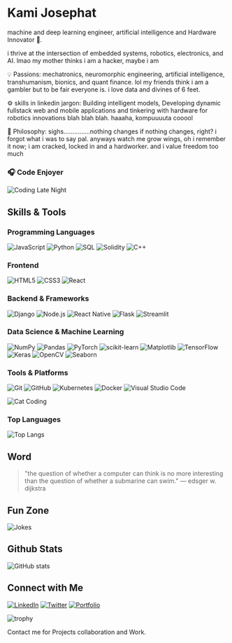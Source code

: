 # Kami Josephat

machine and deep learning engineer, artificial intelligence and Hardware Innovator 🚀.

i thrive at the intersection of embedded systems, robotics, electronics, and AI. lmao my mother thinks i am a hacker, maybe i am

💡 Passions: mechatronics, neuromorphic engineering, artificial intelligence, transhumanism, bionics, and quant finance. lol  my friends think  i am a gambler but to be fair everyone is. i love data and divines of 6 feet.

⚙️ skills in linkedin jargon: Building intelligent models, Developing dynamic fullstack web and mobile applications and tinkering with hardware for robotics innovations blah blah blah. haaaha, kompuuuuta cooool

🎯 Philosophy: sighs...............nothing changes if nothing changes, right?  i forgot what i  was to say pal. anyways watch me grow wings, oh i remember it now; i am cracked, locked in and a hardworker. and i value freedom too much

### 🎧 Code Enjoyer
![Coding Late Night](https://media.giphy.com/media/ZVik7pBtu9dNS/giphy.gif)


## Skills & Tools

### Programming Languages
![JavaScript](https://img.shields.io/badge/JavaScript-323330?style=for-the-badge&logo=javascript&logoColor=F7DF1E)
![Python](https://img.shields.io/badge/Python-3670A0?style=for-the-badge&logo=python&logoColor=ffdd54)
![SQL](https://img.shields.io/badge/SQL-003B57?style=for-the-badge&logo=postgresql&logoColor=white)
![Solidity](https://img.shields.io/badge/Solidity-363636?style=for-the-badge&logo=solidity&logoColor=white)
![C++](https://img.shields.io/badge/C%2B%2B-00599C?style=for-the-badge&logo=c%2B%2B&logoColor=white)

### Frontend
![HTML5](https://img.shields.io/badge/HTML5-E34F26?style=for-the-badge&logo=html5&logoColor=white)
![CSS3](https://img.shields.io/badge/CSS3-1572B6?style=for-the-badge&logo=css3&logoColor=white)
![React](https://img.shields.io/badge/React-20232A?style=for-the-badge&logo=react&logoColor=61DAFB)

### Backend & Frameworks
![Django](https://img.shields.io/badge/Django-092E20?style=for-the-badge&logo=django&logoColor=white)
![Node.js](https://img.shields.io/badge/Node.js-43853D?style=for-the-badge&logo=node.js&logoColor=white)
![React Native](https://img.shields.io/badge/React%20Native-20232A?style=for-the-badge&logo=react&logoColor=61DAFB)
![Flask](https://img.shields.io/badge/Flask-000000?style=for-the-badge&logo=flask)
![Streamlit](https://img.shields.io/badge/Streamlit-FF4B4B?style=for-the-badge&logo=streamlit&logoColor=white)

### Data Science & Machine Learning
![NumPy](https://img.shields.io/badge/NumPy-013243?style=for-the-badge&logo=numpy&logoColor=white)
![Pandas](https://img.shields.io/badge/Pandas-150458?style=for-the-badge&logo=pandas&logoColor=white)
![PyTorch](https://img.shields.io/badge/PyTorch-EE4C2C?style=for-the-badge&logo=pytorch&logoColor=white)
![scikit-learn](https://img.shields.io/badge/scikit--learn-F7931E?style=for-the-badge&logo=scikit-learn&logoColor=white)
![Matplotlib](https://img.shields.io/badge/Matplotlib-007ACC?style=for-the-badge&logo=python&logoColor=white)
![TensorFlow](https://img.shields.io/badge/TensorFlow-FF6F00?style=for-the-badge&logo=tensorflow&logoColor=white)
![Keras](https://img.shields.io/badge/Keras-D00000?style=for-the-badge&logo=keras&logoColor=white)
![OpenCV](https://img.shields.io/badge/OpenCV-5C3EE8?style=for-the-badge&logo=opencv&logoColor=white)
![Seaborn](https://img.shields.io/badge/Seaborn-0769AD?style=for-the-badge&logo=seaborn&logoColor=white)

### Tools & Platforms
![Git](https://img.shields.io/badge/Git-F05032?style=for-the-badge&logo=git&logoColor=white)
![GitHub](https://img.shields.io/badge/GitHub-181717?style=for-the-badge&logo=github&logoColor=white)
![Kubernetes](https://img.shields.io/badge/Kubernetes-326CE5?style=for-the-badge&logo=kubernetes&logoColor=white)
![Docker](https://img.shields.io/badge/Docker-2496ED?style=for-the-badge&logo=docker&logoColor=white)
![Visual Studio Code](https://img.shields.io/badge/VS%20Code-0078D4?style=for-the-badge&logo=visual-studio-code&logoColor=white)

![Cat Coding](https://media.giphy.com/media/JIX9t2j0ZTN9S/giphy.gif)

### Top Languages
![Top Langs](https://github-readme-stats.vercel.app/api/top-langs/?username=kamijoseph&layout=compact&theme=dark&cache_seconds=3600)


## Word
> "the question of whether a computer can think is no more interesting than the question of whether a submarine can swim."
— edsger w. dijkstra

## Fun Zone
![Jokes](https://readme-jokes.vercel.app/api)


## Github Stats
![GitHub stats](https://github-readme-stats.vercel.app/api?username=kamijoseph&show_icons=true&theme=radical)


## Connect with Me
[![LinkedIn](https://img.shields.io/badge/LinkedIn-0077B5?style=for-the-badge&logo=linkedin&logoColor=white)](https://linkedin.com/in)
[![Twitter](https://img.shields.io/badge/Twitter-1DA1F2?style=for-the-badge&logo=twitter&logoColor=white)](https://twitter.com/thestringglitch)
[![Portfolio](https://img.shields.io/badge/Portfolio-000000?style=for-the-badge&logo=About.me&logoColor=white)](https://yourportfolio.com)

![trophy](https://github-profile-trophy.vercel.app/?username=kamijoseph&theme=algolia)

Contact me for Projects collaboration and Work.
